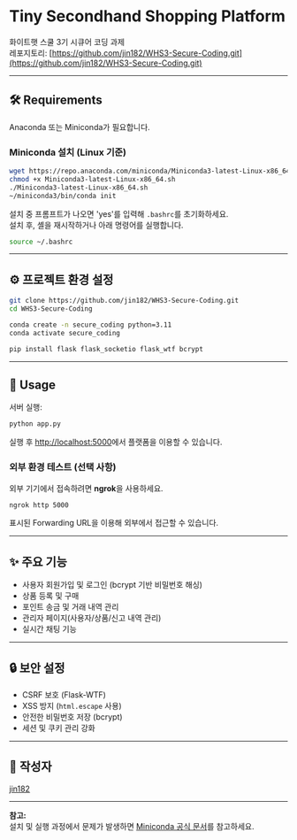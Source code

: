 # Tiny Secondhand Shopping Platform

화이트햇 스쿨 3기 시큐어 코딩 과제  
레포지토리: [https://github.com/jin182/WHS3-Secure-Coding.git](https://github.com/jin182/WHS3-Secure-Coding.git)

---

## 🛠️ Requirements

Anaconda 또는 Miniconda가 필요합니다.

### Miniconda 설치 (Linux 기준)

```bash
wget https://repo.anaconda.com/miniconda/Miniconda3-latest-Linux-x86_64.sh
chmod +x Miniconda3-latest-Linux-x86_64.sh
./Miniconda3-latest-Linux-x86_64.sh
~/miniconda3/bin/conda init
```

설치 중 프롬프트가 나오면 'yes'를 입력해 `.bashrc`를 초기화하세요.  
설치 후, 셸을 재시작하거나 아래 명령어를 실행합니다.

```bash
source ~/.bashrc
```

---

## ⚙️ 프로젝트 환경 설정

```bash
git clone https://github.com/jin182/WHS3-Secure-Coding.git
cd WHS3-Secure-Coding

conda create -n secure_coding python=3.11
conda activate secure_coding

pip install flask flask_socketio flask_wtf bcrypt
```

---

## 🚀 Usage

서버 실행:

```bash
python app.py
```

실행 후 [http://localhost:5000](http://localhost:5000)에서 플랫폼을 이용할 수 있습니다.

### 외부 환경 테스트 (선택 사항)

외부 기기에서 접속하려면 **ngrok**을 사용하세요.

```bash
ngrok http 5000
```

표시된 Forwarding URL을 이용해 외부에서 접근할 수 있습니다.

---

## ✨ 주요 기능

- 사용자 회원가입 및 로그인 (bcrypt 기반 비밀번호 해싱)
- 상품 등록 및 구매
- 포인트 송금 및 거래 내역 관리
- 관리자 페이지(사용자/상품/신고 내역 관리)
- 실시간 채팅 기능

---

## 🔒 보안 설정

- CSRF 보호 (Flask-WTF)
- XSS 방지 (`html.escape` 사용)
- 안전한 비밀번호 저장 (bcrypt)
- 세션 및 쿠키 관리 강화

---

## 👤 작성자

[jin182](https://github.com/jin182)

---

**참고:**  
설치 및 실행 과정에서 문제가 발생하면 [Miniconda 공식 문서](https://docs.conda.io/en/latest/miniconda.html)를 참고하세요.
